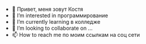 - 👋 Привет, меня зовут Костя
- 👀 I’m interested in программирование
- 🌱 I’m currently learning в колледже
- 💞️ I’m looking to collaborate on ...
- 📫 How to reach me по моим ссылкам на соц сети

<!---
KostyaAntonov/KostyaAntonov is a ✨ special ✨ repository because its `README.md` (this file) appears on your GitHub profile.
You can click the Preview link to take a look at your changes.
--->
